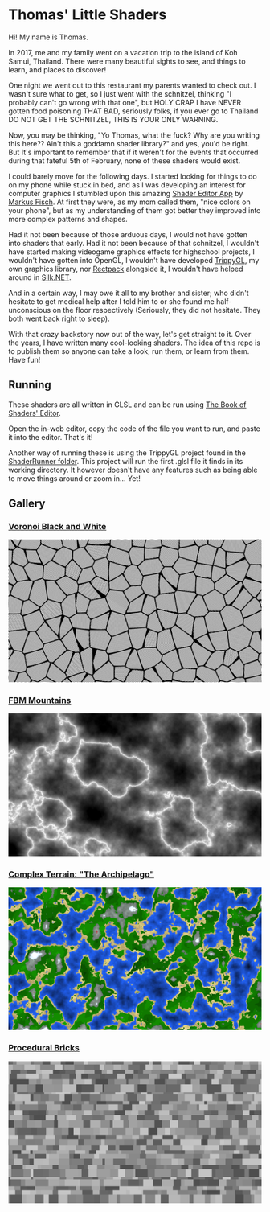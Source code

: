 # Thomas' Little Shaders
Hi! My name is Thomas.

In 2017, me and my family went on a vacation trip to the island of Koh Samui, Thailand. There were many beautiful sights to see, and things to learn, and places to discover!

One night we went out to this restaurant my parents wanted to check out. I wasn't sure what to get, so I just went with the schnitzel, thinking "I probably can't go wrong with that one", but HOLY CRAP I have NEVER gotten food poisoning THAT BAD, seriously folks, if you ever go to Thailand DO NOT GET THE SCHNITZEL, THIS IS YOUR ONLY WARNING.

Now, you may be thinking, "Yo Thomas, what the fuck? Why are you writing this here?? Ain't this a goddamn shader library?" and yes, you'd be right. But It's important to remember that if it weren't for the events that occurred during that fateful 5th of February, none of these shaders would exist.

I could barely move for the following days. I started looking for things to do on my phone while stuck in bed, and as I was developing an interest for computer graphics I stumbled upon this amazing [Shader Editor App](https://play.google.com/store/apps/details?id=de.markusfisch.android.shadereditor) by [Markus Fisch](https://markusfisch.de/). At first they were, as my mom called them, "nice colors on your phone", but as my understanding of them got better they improved into more complex patterns and shapes.

Had it not been because of those arduous days, I would not have gotten into shaders that early. Had it not been because of that schnitzel, I wouldn't have started making videogame graphics effects for highschool projects, I wouldn't have gotten into OpenGL, I wouldn't have developed [TrippyGL](https://github.com/SilkCommunity/TrippyGL), my own graphics library, nor [Rectpack](https://github.com/ThomasMiz/RectpackSharp) alongside it, I wouldn't have helped around in [Silk.NET](https://github.com/dotnet/Silk.NET).

And in a certain way, I may owe it all to my brother and sister; who didn't hesitate to get medical help after I told him to or she found me half-unconscious on the floor respectively (Seriously, they did not hesitate. They both went back right to sleep).

With that crazy backstory now out of the way, let's get straight to it. Over the years, I have written many cool-looking shaders. The idea of this repo is to publish them so anyone can take a look, run them, or learn from them. Have fun!

## Running
These shaders are all written in GLSL and can be run using [The Book of Shaders' Editor](https://thebookofshaders.com/edit.php).

Open the in-web editor, copy the code of the file you want to run, and paste it into the editor. That's it!

Another way of running these is using the TrippyGL project found in the [ShaderRunner folder](ShaderRunner). This project will run the first .glsl file it finds in its working directory. It however doesn't have any features such as being able to move things around or zoom in... Yet!

## Gallery
### [Voronoi Black and White](artistic/voronoiBlackWhite.glsl)
![](gallery/voronoiBlackWhite.png)

### [FBM Mountains](complexNoise/fbmMountains.glsl)
![](gallery/fbmMountains.png)

### [Complex Terrain: "The Archipelago"](procTerrain/complexProcTerrain.glsl)
![](gallery/complexProcTerrain.png)

### [Procedural Bricks](misc/procBricks.glsl)
![](gallery/procBricks.png)